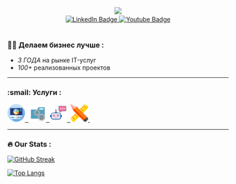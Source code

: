 <div id="header" align="center">
  <img src="https://static.tildacdn.com/tild3663-3463-4962-a537-353038353231/Framenil.svg" width="100"/>
</div>


<div id="badges" align="center">
  <a href="https://t.me/sazonov_95">
    <img src="https://img.shields.io/badge/Telegram-blue?style=for-the-badge&logo=telegram&logoColor=white" alt="LinkedIn Badge"/>
  </a>
  <a href="https://wa.me/79138900890">
    <img src="https://img.shields.io/badge/Whatsapp-green?style=for-the-badge&logo=whatsapp&logoColor=white" alt="Youtube Badge"/>
  </a>
</div>

<div id="badges" align="center">
    <img src="https://komarev.com/ghpvc/?username=nil-it&style=flat-square&color=blue" alt=""/>
</div>

### :woman_technologist: Делаем бизнес лучше :

- *3 ГОДА* на рынке IT-услуг
- *100+* реализованных проектов

---

### :smail: Услуги :

<div>
    <a href="https://nil-agency.ru/#!/tab/767383238-1" target="_blank">
        <img src="img/web-analysis-chart-svgrepo-com.svg" title="Сайт" alt="Java" width="40" height="40"/>&nbsp;
    </a>
    <a href="https://nil-agency.ru/#!/tab/767383238-2" target="_blank">
        <img src="img/services-svgrepo-com.svg" title="Веб-сервисы" alt="React" width="40" height="40"/>&nbsp;
    </a>
    <a href="https://nil-agency.ru/#!/tab/767383238-3" target="_blank">
        <img src="img/chatbot_3b8o4sagk884.svg" title="Чат-бот" alt="Spring" width="40" height="40"/>&nbsp;
    </a>
    <a href="https://nil-agency.ru/#!/tab/767383238-4" target="_blank">
        <img src="img/design_40lz0wzeilwd.svg" title="Дизайн" alt="Material UI" width="40" height="40"/>&nbsp;
    </a>
</div>


---

### :fire: Our Stats :



[![GitHub Streak](https://github-readme-streak-stats.herokuapp.com/?user=nil-it&theme=dark&background=000000)](https://git.io/streak-stats)

[![Top Langs](https://github-readme-stats.vercel.app/api/top-langs/?username=nil-it&layout=compact&theme=vision-friendly-dark)](https://github.com/anuraghazra/github-readme-stats)

